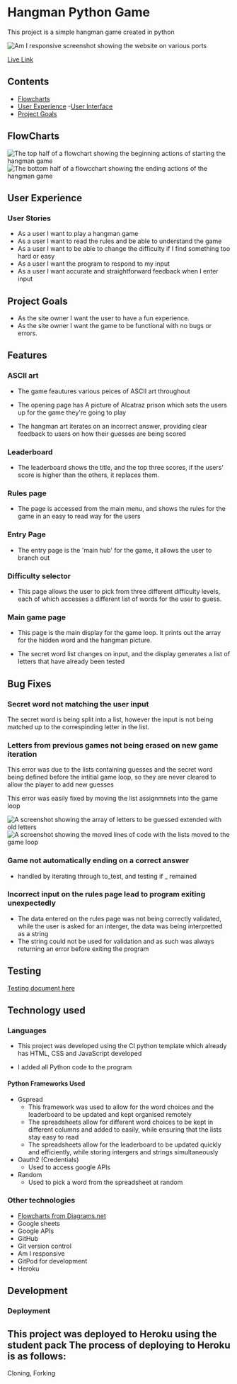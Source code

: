 # Hangman Python Game

This project is a simple hangman game created in python

![Am I responsive screenshot showing the website on various ports](assets/readme/am-i-responsive.jpg)

[Live Link]()

## Contents

- [Flowcharts](#Flowcharts)
- [User Experience](#User-Experience)
    -[User Interface](#user-interface)
- [Project Goals](#project-goals)

## FlowCharts
![The top half of a flowchart showing the beginning actions of starting the hangman game](assets/readme/flowchart-1.jpg)<br>
![The bottom half of a flowcchart showing the ending actions of the hangman game](assets/readme/flowchart-2.jpg)


## User Experience

### User Stories

- As a user I want to play a hangman game
- As a user I want to read the rules and be able to understand the game 
- As a user I want to be able to change the difficulty if I find something too hard or easy
- As a user I want the program to respond to my input
- As a user I want accurate and straightforward feedback when I enter input

## Project Goals

- As the site owner I want the user to have a fun experience.
- As the site owner I want the game to be functional with no bugs or errors.

## Features

### ASCII art 

- The game feautures various peices of ASCII art throughout

- The opening page has A picture of Alcatraz prison which sets the users up for the game they're going to play 

- The hangman art iterates on an incorrect answer, providing clear feedback to users on how their guesses are being scored

### Leaderboard

- The leaderboard shows the title, and the top three scores, if the users' score is higher than the others, it replaces them.

### Rules page

- The page is accessed from the main menu, and shows the rules for the game in an easy to read way for the users

### Entry Page

- The entry page is the 'main hub' for the game, it allows the user to branch out

### Difficulty selector

- This page allows the user to pick from three different difficulty levels, each of which accesses a different list of words for the user to guess.

### Main game page

- This page is the main display for the game loop. It prints out the array for the hidden word and the hangman picture. 

- The secret word list changes on input, and the display generates a list of letters that have already been tested 

## Bug Fixes

### Secret word not matching the user input

The secret word is being split into a list, however the input is not being matched up to the correspinding letter in the list.

### Letters from previous games not being erased on new game iteration

This error was due to the lists containing guesses and the secret word being defined before the intitial game loop, so they are never cleared to allow the player to add new guesses

This error was easily fixed by moving the list assignmnets into the game loop

![A screenshot showing the array of letters to be guessed extended with old letters](assets/readme/answer-errors.jpg)
![A screenshot showing the moved lines of code with the lists moved to the game loop](assets/readme/answer-errors-fix.jpg)

### Game not automatically ending on a correct answer

- handled by iterating through to_test, and testing if _ remained

### Incorrect input on the rules page lead to program exiting unexpectedly 

- The data entered on the rules page was not being correctly validated, while the user is asked for an interger, the data was being interpretted as a string
- The string could not be used for validation and as such was always returning an error before exiting the program

## Testing

[Testing document here](testing.md)

## Technology used

### Languages

- This project was developed using the CI python template which already has HTML, CSS and JavaScript developed

- I added all Python code to the program

#### Python Frameworks Used

- Gspread
    - This framework was used to allow for the word choices and the leaderboard to be updated and kept organised remotely
    - The spreadsheets allow for different word choices to be kept in different columns and added to easily, while ensuring that the lists stay easy to read
    - The spreadsheets allow for the leaderboard to be updated quickly and efficiently, while storing intergers and strings simultaneously
- Oauth2 (Credentials)
    - Used to access google APIs 
- Random
    - Used to pick a word from the spreadsheet at random

### Other technologies

 - [Flowcharts from Diagrams.net](https://app.diagrams.net/)
 - Google sheets
 - Google APIs
 - GitHub 
 - Git version control
 - Am I responsive 
 - GitPod for development
 - Heroku 

 ## Development

 ### Deployment

 This project was deployed to Heroku using the student pack 
 The process of deploying to Heroku is as follows:
 - 

 
 
 Cloning, Forking 
